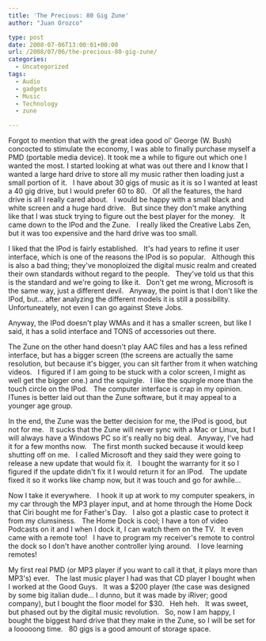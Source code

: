 ```yaml
---
title: 'The Precious: 80 Gig Zune'
author: "Juan Orozco" 

type: post
date: 2008-07-06T13:00:01+00:00
url: /2008/07/06/the-precious-80-gig-zune/
categories:
  - Uncategorized
tags:
  - Audio
  - gadgets
  - Music
  - Technology
  - zune

---
```

Forgot to mention that with the great idea good ol' George (W. Bush) concocted to stimulate the economy, I was able to finally purchase myself a PMD (portable media device). It took me a while to figure out which one I wanted the most. I started looking at what was out there and I know that I wanted a large hard drive to store all my music rather then loading just a small portion of it.   I have about 30 gigs of music as it is so I wanted at least a 40 gig drive, but I would prefer 60 to 80.   Of all the features, the hard drive is all I really cared about.   I would be happy with a small black and white screen and a huge hard drive.   But since they don't make anything like that I was stuck trying to figure out the best player for the money.   It came down to the IPod and the Zune.   I really liked the Creative Labs Zen, but it was too expensive and the hard drive was too small.

I liked that the IPod is fairly established.   It's had years to refine it user interface, which is one of the reasons the IPod is so popular.   Although this is also a bad thing; they've monoploized the digital music realm and created their own standards without regard to the people.   They've told us that this is the standard and we're going to like it.   Don't get me wrong, Microsoft is the same way, just a different devil.   Anyway, the point is that I don't like the IPod, but... after analyzing the different models it is still a possibility.   Unfortuneately, not even I can go against Steve Jobs.

Anyway, the IPod doesn't play WMAs and it has a smaller screen, but like I said, it has a solid interface and TONS of accessories out there.

The Zune on the other hand doesn't play AAC files and has a less refined interface, but has a bigger screen (the screens are actually the same resolution, but because it's bigger, you can sit farther from it when watching videos.   I figured if I am going to be stuck with a color screen, I might as well get the bigger one.) and the squirgle.   I like the squirgle more than the touch circle on the IPod.   The computer interface is crap in my opinion.   ITunes is better laid out than the Zune software, but it may appeal to a younger age group.

In the end, the Zune was the better decision for me, the IPod is good, but not for me.   It sucks that the Zune will never sync with a Mac or Linux, but I will always have a Windows PC so it's really no big deal.   Anyway, I've had it for a few months now.   The first month sucked because it would keep shutting off on me.   I called Microsoft and they said they were going to release a new update that would fix it.   I bought the warranty for it so I figured if the update didn't fix it I would return it for an IPod.   The update fixed it so it works like champ now, but it was touch and go for awhile...

Now I take it everywhere.   I hook it up at work to my computer speakers, in my car through the MP3 player input, and at home through the Home Dock that Ciri bought me for Father's Day.   I also got a plastic case to protect it from my clumsiness.   The Home Dock is cool; I have a ton of video Podcasts on it and I when I dock it, I can watch them on the TV.   It even came with a remote too!   I have to program my receiver's remote to control the dock so I don't have another controller lying around.   I love learning remotes!

My first real PMD (or MP3 player if you want to call it that, it plays more than MP3's) ever.   The last music player I had was that CD player I bought when I worked at the Good Guys.   It was a $200 player (the case was designed by some big italian dude... I dunno, but it was made by iRiver; good company), but I bought the floor model for $30.   Heh heh.   It was sweet, but phased out by the digital music revolution.   So, now I am happy, I bought the biggest hard drive that they make in the Zune, so I will be set for a looooong time.   80 gigs is a good amount of storage space.